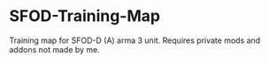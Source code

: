 # SFOD-Training-Map

Training map for SFOD-D (A) arma 3 unit. Requires private mods and addons not made by me.
